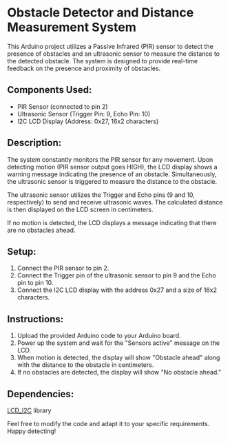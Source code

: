 <!DOCTYPE html>
<html>

<head>
  <title>Obstacle Detector and Distance Measurement System</title>
</head>

<body>

  <h1>Obstacle Detector and Distance Measurement System</h1>

  <p>This Arduino project utilizes a Passive Infrared (PIR) sensor to detect the presence of obstacles and an ultrasonic sensor to measure the distance to the detected obstacle. The system is designed to provide real-time feedback on the presence and proximity of obstacles.</p>

  <h2>Components Used:</h2>
  <ul>
    <li>PIR Sensor (connected to pin 2)</li>
    <li>Ultrasonic Sensor (Trigger Pin: 9, Echo Pin: 10)</li>
    <li>I2C LCD Display (Address: 0x27, 16x2 characters)</li>
  </ul>

  <h2>Description:</h2>
  <p>The system constantly monitors the PIR sensor for any movement. Upon detecting motion (PIR sensor output goes HIGH), the LCD display shows a warning message indicating the presence of an obstacle. Simultaneously, the ultrasonic sensor is triggered to measure the distance to the obstacle.</p>

  <p>The ultrasonic sensor utilizes the Trigger and Echo pins (9 and 10, respectively) to send and receive ultrasonic waves. The calculated distance is then displayed on the LCD screen in centimeters.</p>

  <p>If no motion is detected, the LCD displays a message indicating that there are no obstacles ahead.</p>

  <h2>Setup:</h2>
  <ol>
    <li>Connect the PIR sensor to pin 2.</li>
    <li>Connect the Trigger pin of the ultrasonic sensor to pin 9 and the Echo pin to pin 10.</li>
    <li>Connect the I2C LCD display with the address 0x27 and a size of 16x2 characters.</li>
  </ol>

  <h2>Instructions:</h2>
  <ol>
    <li>Upload the provided Arduino code to your Arduino board.</li>
    <li>Power up the system and wait for the "Sensors active" message on the LCD.</li>
    <li>When motion is detected, the display will show "Obstacle ahead" along with the distance to the obstacle in centimeters.</li>
    <li>If no obstacles are detected, the display will show "No obstacle ahead."</li>
  </ol>

  <h2>Dependencies:</h2>
  <p><a href="https://github.com/fdebrabander/Arduino-LiquidCrystal-I2C-library">LCD_I2C</a> library</p>

  <p>Feel free to modify the code and adapt it to your specific requirements. Happy detecting!</p>

</body>

</html>
